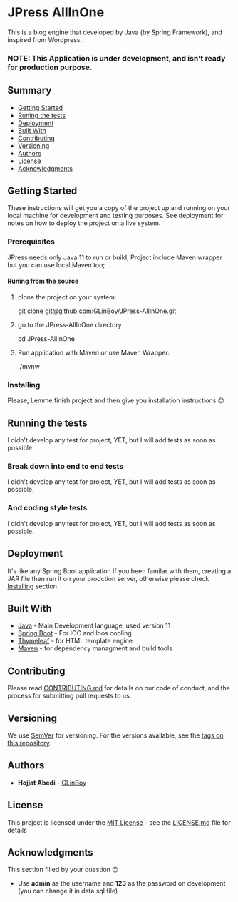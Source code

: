 # JPress AllInOne

This is a blog engine that developed by Java (by Spring Framework), and inspired from Wordpress.

### NOTE: This Application is under development, and isn't ready for production purpose.

## Summary

  - [Getting Started](#getting-started)
  - [Runing the tests](#running-the-tests)
  - [Deployment](#deployment)
  - [Built With](#built-with)
  - [Contributing](#contributing)
  - [Versioning](#versioning)
  - [Authors](#authors)
  - [License](#license)
  - [Acknowledgments](#acknowledgments)

## Getting Started

These instructions will get you a copy of the project up and running on
your local machine for development and testing purposes. See deployment
for notes on how to deploy the project on a live system.

### Prerequisites

JPress needs only Java 11 to run or build; Project include Maven wrapper but you can use local Maven too;

#### Runing from the source

1. clone the project on your system:

    git clone git@github.com:GLinBoy/JPress-AllInOne.git

2. go to the JPress-AllInOne directory

    cd JPress-AllInOne

3. Run application with Maven or use Maven Wrapper:

    ./mvnw

### Installing

Please, Lemme finish project and then give you installation instructions 😊

## Running the tests

I didn't develop any test for project, YET, but I will add tests as soon as possible.

### Break down into end to end tests

I didn't develop any test for project, YET, but I will add tests as soon as possible.

### And coding style tests

I didn't develop any test for project, YET, but I will add tests as soon as possible.

## Deployment

It's like any Spring Boot application If you been familar with them, creating a JAR file then run it on your prodction server, otherwise please check [Installing](#installing) section.

## Built With

  - [Java](https://adoptopenjdk.net/) - Main Development language, used version 11
  - [Spring Boot](https://spring.io/projects/spring-boot) - For IOC and loos copling
  - [Thymeleaf](https://www.thymeleaf.org/) - for HTML template engine
  - [Maven](https://maven.apache.org/) - for dependency managment and build tools

## Contributing

Please read [CONTRIBUTING.md](CONTRIBUTING.md) for details on our code
of conduct, and the process for submitting pull requests to us.

## Versioning

We use [SemVer](http://semver.org/) for versioning. For the versions
available, see the [tags on this
repository](https://github.com/PurpleBooth/a-good-readme-template/tags).

## Authors

  - **Hojjat Abedi** - [GLinBoy](https://github.com/GLinBoy)


## License

This project is licensed under the [MIT License](LICENSE.md) - see the [LICENSE.md](LICENSE.md) file for
details

## Acknowledgments

This section filled by your question 😊
  - Use **admin** as the username and **123** as the password on development (you can change it in data.sql file)
